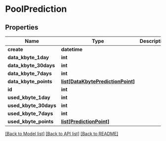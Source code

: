 # PoolPrediction

## Properties
Name | Type | Description | Notes
------------ | ------------- | ------------- | -------------
**create** | **datetime** |  | [optional] 
**data_kbyte_1day** | **int** |  | [optional] 
**data_kbyte_30days** | **int** |  | [optional] 
**data_kbyte_7days** | **int** |  | [optional] 
**data_kbyte_points** | [**list[DataKbytePredictionPoint]**](DataKbytePredictionPoint.md) |  | [optional] 
**id** | **int** |  | [optional] 
**used_kbyte_1day** | **int** |  | [optional] 
**used_kbyte_30days** | **int** |  | [optional] 
**used_kbyte_7days** | **int** |  | [optional] 
**used_kbyte_points** | [**list[PredictionPoint]**](PredictionPoint.md) |  | [optional] 

[[Back to Model list]](../README.md#documentation-for-models) [[Back to API list]](../README.md#documentation-for-api-endpoints) [[Back to README]](../README.md)


